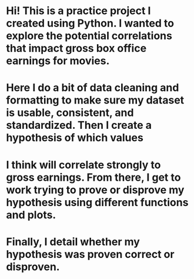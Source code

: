 # Hi! This is a practice project I created using Python. I wanted to explore the potential correlations that impact gross box office earnings for movies.
# Here I do a bit of data cleaning and formatting to make sure my dataset is usable, consistent, and standardized. Then I create a hypothesis of which values
# I think will correlate strongly to gross earnings. From there, I get to work trying to prove or disprove my hypothesis using different functions and plots.
# Finally, I detail whether my hypothesis was proven correct or disproven. 
